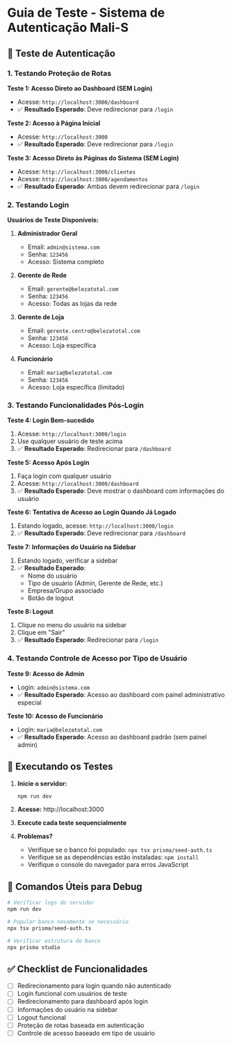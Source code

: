 # Guia de Teste - Sistema de Autenticação Mali-S

## 🔐 Teste de Autenticação

### 1. Testando Proteção de Rotas

**Teste 1: Acesso Direto ao Dashboard (SEM Login)**
- Acesse: `http://localhost:3000/dashboard`
- ✅ **Resultado Esperado**: Deve redirecionar para `/login`

**Teste 2: Acesso à Página Inicial**
- Acesse: `http://localhost:3000`
- ✅ **Resultado Esperado**: Deve redirecionar para `/login`

**Teste 3: Acesso Direto às Páginas do Sistema (SEM Login)**
- Acesse: `http://localhost:3000/clientes`
- Acesse: `http://localhost:3000/agendamentos`
- ✅ **Resultado Esperado**: Ambas devem redirecionar para `/login`

### 2. Testando Login

**Usuários de Teste Disponíveis:**

1. **Administrador Geral**
   - Email: `admin@sistema.com`
   - Senha: `123456`
   - Acesso: Sistema completo

2. **Gerente de Rede**
   - Email: `gerente@belezatotal.com`
   - Senha: `123456`
   - Acesso: Todas as lojas da rede

3. **Gerente de Loja**
   - Email: `gerente.centro@belezatotal.com`
   - Senha: `123456`
   - Acesso: Loja específica

4. **Funcionário**
   - Email: `maria@belezatotal.com`
   - Senha: `123456`
   - Acesso: Loja específica (limitado)

### 3. Testando Funcionalidades Pós-Login

**Teste 4: Login Bem-sucedido**
1. Acesse: `http://localhost:3000/login`
2. Use qualquer usuário de teste acima
3. ✅ **Resultado Esperado**: Redirecionar para `/dashboard`

**Teste 5: Acesso Após Login**
1. Faça login com qualquer usuário
2. Acesse: `http://localhost:3000/dashboard`
3. ✅ **Resultado Esperado**: Deve mostrar o dashboard com informações do usuário

**Teste 6: Tentativa de Acesso ao Login Quando Já Logado**
1. Estando logado, acesse: `http://localhost:3000/login`
2. ✅ **Resultado Esperado**: Deve redirecionar para `/dashboard`

**Teste 7: Informações do Usuário na Sidebar**
1. Estando logado, verificar a sidebar
2. ✅ **Resultado Esperado**: 
   - Nome do usuário
   - Tipo de usuário (Admin, Gerente de Rede, etc.)
   - Empresa/Grupo associado
   - Botão de logout

**Teste 8: Logout**
1. Clique no menu do usuário na sidebar
2. Clique em "Sair"
3. ✅ **Resultado Esperado**: Redirecionar para `/login`

### 4. Testando Controle de Acesso por Tipo de Usuário

**Teste 9: Acesso de Admin**
- Login: `admin@sistema.com`
- ✅ **Resultado Esperado**: Acesso ao dashboard com painel administrativo especial

**Teste 10: Acesso de Funcionário**
- Login: `maria@belezatotal.com`
- ✅ **Resultado Esperado**: Acesso ao dashboard padrão (sem painel admin)

## 🚀 Executando os Testes

1. **Inicie o servidor:**
   ```bash
   npm run dev
   ```

2. **Acesse:** http://localhost:3000

3. **Execute cada teste sequencialmente**

4. **Problemas?**
   - Verifique se o banco foi populado: `npx tsx prisma/seed-auth.ts`
   - Verifique se as dependências estão instaladas: `npm install`
   - Verifique o console do navegador para erros JavaScript

## 🔧 Comandos Úteis para Debug

```bash
# Verificar logs do servidor
npm run dev

# Popular banco novamente se necessário
npx tsx prisma/seed-auth.ts

# Verificar estrutura do banco
npx prisma studio
```

## ✅ Checklist de Funcionalidades

- [ ] Redirecionamento para login quando não autenticado
- [ ] Login funcional com usuários de teste
- [ ] Redirecionamento para dashboard após login
- [ ] Informações do usuário na sidebar
- [ ] Logout funcional
- [ ] Proteção de rotas baseada em autenticação
- [ ] Controle de acesso baseado em tipo de usuário